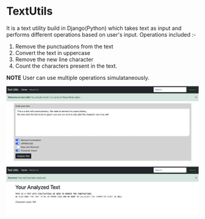 # TextUtils
It is a text utility build in Django(Python) which takes text as input and performs different operations based on user's input.
Operations included :-
1. Remove the punctuations from the text
2. Convert the text in uppercase
3. Remove the new line character
4. Count the characters present in the text.

**NOTE**
User can use multiple operations simulataneously.

![](images/screenshot%201.png)
![](images/screenshot%202.png)
